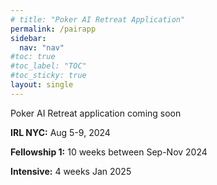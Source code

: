 ```yaml
---
# title: "Poker AI Retreat Application"
permalink: /pairapp
sidebar:
  nav: "nav"
#toc: true
#toc_label: "TOC"
#toc_sticky: true
layout: single
---
```


Poker AI Retreat application coming soon

**IRL NYC:** Aug 5-9, 2024

**Fellowship 1:** 10 weeks between Sep-Nov 2024

**Intensive:** 4 weeks Jan 2025
